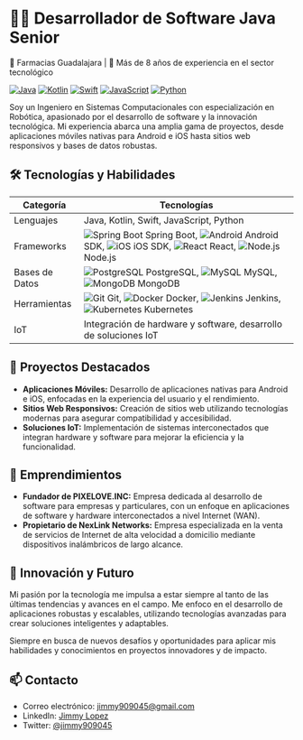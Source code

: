 
<!--
**carlosjaime/carlosjaime** is a ✨ _special_ ✨ repository because its `README.md` (this file) appears on your GitHub profile.

Here are some ideas to get you started:

- 🔭 I’m currently working on ...
- 🌱 I’m currently learning ...
- 👯 I’m looking to collaborate on ...
- 🤔 I’m looking for help with ...
- 💬 Ask me about ...
- 📫 How to reach me: ...
- 😄 Pronouns: ...
- ⚡ Fun fact: ...
-->
# 👨‍💻 Desarrollador de Software Java Senior

📍 Farmacias Guadalajara | 💼 Más de 8 años de experiencia en el sector tecnológico

[![Java](https://img.shields.io/badge/Java-ED8B00?style=for-the-badge&logo=java&logoColor=white)](https://www.java.com/)
[![Kotlin](https://img.shields.io/badge/Kotlin-0095D5?&style=for-the-badge&logo=kotlin&logoColor=white)](https://kotlinlang.org/)
[![Swift](https://img.shields.io/badge/Swift-FA7343?style=for-the-badge&logo=swift&logoColor=white)](https://swift.org/)
[![JavaScript](https://img.shields.io/badge/JavaScript-F7DF1E?style=for-the-badge&logo=javascript&logoColor=black)](https://www.javascript.com/)
[![Python](https://img.shields.io/badge/Python-3776AB?style=for-the-badge&logo=python&logoColor=white)](https://www.python.org/)

Soy un Ingeniero en Sistemas Computacionales con especialización en Robótica, apasionado por el desarrollo de software y la innovación tecnológica. Mi experiencia abarca una amplia gama de proyectos, desde aplicaciones móviles nativas para Android e iOS hasta sitios web responsivos y bases de datos robustas.

## 🛠 Tecnologías y Habilidades

| Categoría | Tecnologías |
|-----------|-------------|
| Lenguajes | Java, Kotlin, Swift, JavaScript, Python |
| Frameworks | ![Spring Boot](https://img.shields.io/badge/Spring_Boot-F2F4F9?style=flat&logo=spring-boot) Spring Boot, ![Android](https://img.shields.io/badge/Android-3DDC84?style=flat&logo=android&logoColor=white) Android SDK, ![iOS](https://img.shields.io/badge/iOS-000000?style=flat&logo=ios&logoColor=white) iOS SDK, ![React](https://img.shields.io/badge/React-20232A?style=flat&logo=react&logoColor=61DAFB) React, ![Node.js](https://img.shields.io/badge/Node.js-43853D?style=flat&logo=node.js&logoColor=white) Node.js |
| Bases de Datos | ![PostgreSQL](https://img.shields.io/badge/PostgreSQL-316192?style=flat&logo=postgresql&logoColor=white) PostgreSQL, ![MySQL](https://img.shields.io/badge/MySQL-00000F?style=flat&logo=mysql&logoColor=white) MySQL, ![MongoDB](https://img.shields.io/badge/MongoDB-4EA94B?style=flat&logo=mongodb&logoColor=white) MongoDB |
| Herramientas | ![Git](https://img.shields.io/badge/Git-F05032?style=flat&logo=git&logoColor=white) Git, ![Docker](https://img.shields.io/badge/Docker-2496ED?style=flat&logo=docker&logoColor=white) Docker, ![Jenkins](https://img.shields.io/badge/Jenkins-D24939?style=flat&logo=jenkins&logoColor=white) Jenkins, ![Kubernetes](https://img.shields.io/badge/kubernetes-326ce5.svg?style=flat&logo=kubernetes&logoColor=white) Kubernetes |
| IoT | Integración de hardware y software, desarrollo de soluciones IoT |

## 🌟 Proyectos Destacados

- **Aplicaciones Móviles:** Desarrollo de aplicaciones nativas para Android e iOS, enfocadas en la experiencia del usuario y el rendimiento.
- **Sitios Web Responsivos:** Creación de sitios web utilizando tecnologías modernas para asegurar compatibilidad y accesibilidad.
- **Soluciones IoT:** Implementación de sistemas interconectados que integran hardware y software para mejorar la eficiencia y la funcionalidad.

## 🚀 Emprendimientos

- **Fundador de PIXELOVE.INC:** Empresa dedicada al desarrollo de software para empresas y particulares, con un enfoque en aplicaciones de software y hardware interconectados a nivel Internet (WAN).
- **Propietario de NexLink Networks:** Empresa especializada en la venta de servicios de Internet de alta velocidad a domicilio mediante dispositivos inalámbricos de largo alcance.

## 🔭 Innovación y Futuro

Mi pasión por la tecnología me impulsa a estar siempre al tanto de las últimas tendencias y avances en el campo. Me enfoco en el desarrollo de aplicaciones robustas y escalables, utilizando tecnologías avanzadas para crear soluciones inteligentes y adaptables.

Siempre en busca de nuevos desafíos y oportunidades para aplicar mis habilidades y conocimientos en proyectos innovadores y de impacto.

## 📫 Contacto

- Correo electrónico: [jimmy909045@gmail.com](mailto:jimmy909045@gmail.com)
- LinkedIn: [Jimmy Lopez](https://www.linkedin.com/in/jimmy-lopez/)
- Twitter: [@jimmy909045](https://x.com/jimmy909045)

